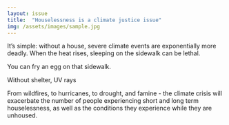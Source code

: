```yaml
---
layout: issue
title:  "Houselessness is a climate justice issue"
img: /assets/images/sample.jpg
---
```

It’s simple: without a house, severe climate events are exponentially more deadly.
When the heat rises, sleeping on the sidewalk can be lethal.

You can fry an egg on that sidewalk.

Without shelter, UV rays

From wildfires, to hurricanes, to drought, and famine - the climate crisis will exacerbate the number of people experiencing short and long term houselessness, as well as the conditions they experience while they are unhoused.
